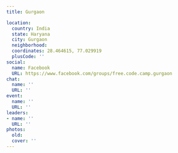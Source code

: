 ```yaml
---
title: Gurgaon

location:
  country: India
  state: Haryana
  city: Gurgaon
  neighborhood: 
  coordinates: 28.464615, 77.029919
  plusCode: ''
social:
  name: Facebook
  URL: https://www.facebook.com/groups/free.code.camp.gurgaon
chat:
  name: ''
  URL: ''
event:
  name: ''
  URL: ''
leaders:
- name: ''
  URL: ''
photos:
  old: 
  cover: ''
---
```

